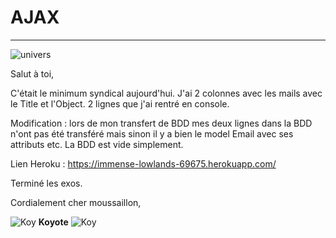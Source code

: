# AJAX

----------------------------------------

![univers](http://www.lesaffaires.com/uploads/images/normal/31260959243c3cb7018bca3ef4e3fd9b.jpg)

Salut à toi, 

C'était le minimum syndical aujourd'hui. J'ai 2 colonnes avec les mails avec le Title et l'Object. 2 lignes que j'ai rentré en console. 

Modification : lors de mon transfert de BDD mes deux lignes dans la BDD n'ont pas été transféré mais sinon il y a bien le model Email avec ses attributs etc. La BDD est vide simplement.

Lien Heroku : https://immense-lowlands-69675.herokuapp.com/

Terminé les exos.

Cordialement cher moussaillon, 

![Koy](https://image.noelshack.com/fichiers/2018/05/4/1517512365-koyote.png)
 **Koyote** ![Koy](https://image.noelshack.com/fichiers/2018/05/4/1517512365-koyote.png)

